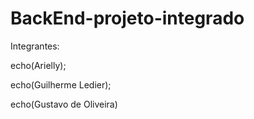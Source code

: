 # BackEnd-projeto-integrado

Integrantes:

echo(Arielly);

echo(Guilherme Ledier);

echo(Gustavo de Oliveira)
